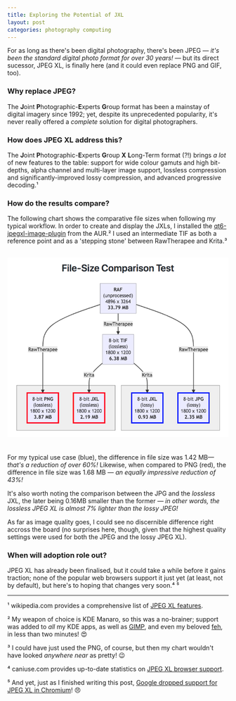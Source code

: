 ```yaml
---
title: Exploring the Potential of JXL
layout: post
categories: photography computing
---
```


For as long as there's been digital photography, there's been JPEG&nbsp;— _it's been the standard digital photo format for over 30 years!_&nbsp;— but its direct sucessor, JPEG XL, is finally here (and it could even replace PNG and GIF, too).

### Why replace JPEG? ###

The **J**oint **P**hotographic-**E**xperts **G**roup format has been a mainstay of digital imagery since 1992; yet, despite its unprecedented popularity, it's never really offered a _complete_ solution for digital photographers. 

### How does JPEG XL address this? ###

The **J**oint **P**hotographic-**E**xperts **G**roup **X** **L**ong-Term format (?!) brings _a lot_ of new features to the table: support for wide colour gamuts and high bit-depths, alpha channel and multi-layer image support, lossless compression and significantly-improved lossy compression, and advanced progressive decoding.¹

### How do the results compare? ###

The following chart shows the comparative file sizes when following my typical workflow. In order to create and display the JXLs, I installed the [qt6-jpegxl-image-plugin](https://aur.archlinux.org/packages/qt6-jpegxl-image-plugin) from the AUR.² I used an intermediate TIF as both a reference point and as a  'stepping stone' between RawTherapee and Krita.³


<div align="center">
<p>
 <img style="padding-top: 15px; padding-bottom: 20px;" src="https://raw.githubusercontent.com/martbetz/martbetz.github.io/main/_includes/custom/jxl-chart1.png" alt="File-Size Compariston Test Chart">
</p>
</div>

For my typical use case (blue), the difference in file size was 1.42 MB—&nbsp; _that's a reduction of over 60%!_ Likewise, when compared to PNG (red), the difference in file size was 1.68 MB&nbsp;— _an equally  impressive reduction of 43%!_ 

It's also worth noting the comparison between the JPG and the _lossless_ JXL, the later being 0.16MB smaller than the former&nbsp;— _in other words, the lossless JPEG XL is almost 7% lighter than the lossy JPEG!_ 

As far as image quality goes, I could see no discernible difference right accross the board (no surprises here, though, given that the highest quality settings were used for both the JPEG and the lossy JPEG XL).

### When will adoption role out? ###

JPEG XL has already been finalised, but it could take a while before it gains traction; none of the popular web browsers support it just yet (at least, not by default), but here's to hoping that changes very soon.⁴ ⁵



---
¹ wikipedia.com provides a comprehensive list of [JPEG XL features](https://en.m.wikipedia.org/wiki/JPEG_XL#Features).

² My weapon of choice is KDE Manaro, so this was a no-brainer; support was added to _all_ my KDE apps, as well as [GIMP](https://www.gimp.org/), and even my beloved [feh](https://feh.finalrewind.org), in less than two minutes!&nbsp;😍️ 

³ I could have just used the PNG, of course, but then my chart wouldn't have looked _anywhere near_ as pretty!&nbsp;😉

⁴ caniuse.com provides up-to-date statistics on [JPEG XL browser support](https://caniuse.com/?search=jxl). 

⁵ And yet, just as I finished writing this post, [Google dropped support for JPEG XL in Chromium](https://cloudinary.com/blog/the-case-for-jpeg-xl)!&nbsp;😠
